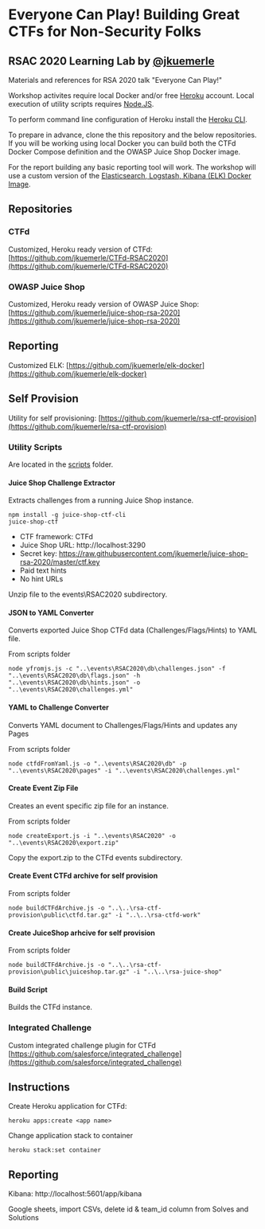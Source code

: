 # Everyone Can Play! Building Great CTFs for Non-Security Folks #
## RSAC 2020 Learning Lab by [@jkuemerle](https://twitter.com/jkuemerle) ##

Materials and references for RSA 2020 talk "Everyone Can Play!"

Workshop activites require local Docker and/or free [Heroku](https://www.heroku.com) account. Local execution of utility scripts requires [Node.JS](https://nodejs.org/).

To perform command line configuration of Heroku install the [Heroku CLI](https://devcenter.heroku.com/articles/heroku-cli).

To prepare in advance, clone the this repository and the below repositories. If you will be working using local Docker you can build both the CTFd Docker Compose definition and the OWASP Juice Shop Docker image.

For the report building any basic reporting tool will work. The workshop will use a custom version of the [Elasticsearch, Logstash, Kibana (ELK) Docker Image](https://github.com/jkuemerle/elk-docker).

## Repositories ##

### CTFd ###
Customized, Heroku ready version of CTFd: [https://github.com/jkuemerle/CTFd-RSAC2020](https://github.com/jkuemerle/CTFd-RSAC2020)

### OWASP Juice Shop ###
Customized, Heroku ready version of OWASP Juice Shop: [https://github.com/jkuemerle/juice-shop-rsa-2020](https://github.com/jkuemerle/juice-shop-rsa-2020)

## Reporting ##
Customized ELK: [https://github.com/jkuemerle/elk-docker](https://github.com/jkuemerle/elk-docker)

## Self Provision ##
Utility for self provisioning: [https://github.com/jkuemerle/rsa-ctf-provision](https://github.com/jkuemerle/rsa-ctf-provision)

### Utility Scripts ###
Are located in the [scripts](scripts) folder.

#### Juice Shop Challenge Extractor ####

Extracts challenges from a running Juice Shop instance.
```
npm install -g juice-shop-ctf-cli
juice-shop-ctf
```

* CTF framework: CTFd
* Juice Shop URL: http://localhost:3290 
* Secret key: https://raw.githubusercontent.com/jkuemerle/juice-shop-rsa-2020/master/ctf.key
* Paid text hints
* No hint URLs

Unzip file to the events\RSAC2020 subdirectory.

#### JSON to YAML Converter ####
Converts exported Juice Shop CTFd data (Challenges/Flags/Hints) to YAML file.

From scripts folder
```
node yfromjs.js -c "..\events\RSAC2020\db\challenges.json" -f "..\events\RSAC2020\db\flags.json" -h "..\events\RSAC2020\db\hints.json" -o "..\events\RSAC2020\challenges.yml"
```

#### YAML to Challenge Converter ####

Converts YAML document to Challenges/Flags/Hints and updates any Pages

From scripts folder
```
node ctfdFromYaml.js -o "..\events\RSAC2020\db" -p "..\events\RSAC2020\pages" -i "..\events\RSAC2020\challenges.yml"
```

#### Create Event Zip File ####

Creates an event specific zip file for an instance.

From scripts folder
```
node createExport.js -i "..\events\RSAC2020" -o "..\events\RSAC2020\export.zip"
```

Copy the export.zip to the CTFd events subdirectory.

#### Create Event CTFd archive for self provision ####
From scripts folder
```
node buildCTFdArchive.js -o "..\..\rsa-ctf-provision\public\ctfd.tar.gz" -i "..\..\rsa-ctfd-work"
```

#### Create JuiceShop arhcive for self provision ####
From scripts folder
```
node buildCTFdArchive.js -o "..\..\rsa-ctf-provision\public\juiceshop.tar.gz" -i "..\..\rsa-juice-shop"
```

#### Build Script ####

Builds the CTFd instance.


### Integrated Challenge ###

Custom integrated challenge plugin for CTFd [https://github.com/salesforce/integrated_challenge](https://github.com/salesforce/integrated_challenge)


## Instructions ##

Create Heroku application for CTFd: 
```
heroku apps:create <app name>
```

Change application stack to container 
````
heroku stack:set container
````

## Reporting ##
Kibana: http://localhost:5601/app/kibana

Google sheets, import CSVs, delete id & team_id column from Solves and Solutions


